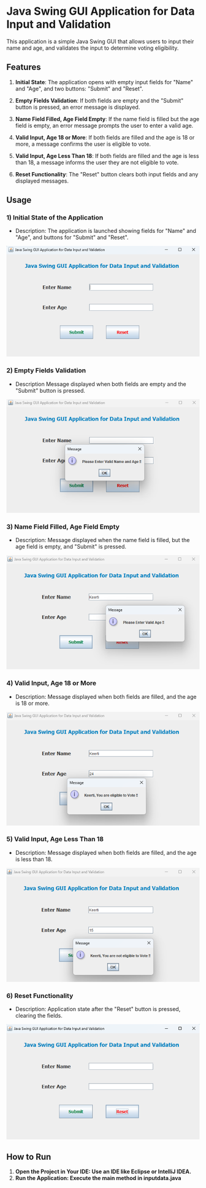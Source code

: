 # Java Swing GUI Application for Data Input and Validation

This application is a simple Java Swing GUI that allows users to input their name and age, and validates the input to determine voting eligibility.

## Features

1. **Initial State**: The application opens with empty input fields for "Name" and "Age", and two buttons: "Submit" and "Reset".
   
2. **Empty Fields Validation**: If both fields are empty and the "Submit" button is pressed, an error message is displayed.

3. **Name Field Filled, Age Field Empty**: If the name field is filled but the age field is empty, an error message prompts the user to enter a valid age.

4. **Valid Input, Age 18 or More**: If both fields are filled and the age is 18 or more, a message confirms the user is eligible to vote.

5. **Valid Input, Age Less Than 18**: If both fields are filled and the age is less than 18, a message informs the user they are not eligible to vote.
 
6. **Reset Functionality**: The "Reset" button clears both input fields and any displayed messages.

## Usage

### 1) Initial State of the Application
   - Description: The application is launched showing fields for "Name" and "Age", and buttons for "Submit" and "Reset".
     
   ![Initial State](images/screenshot1.png)

### 2) Empty Fields Validation
   - Description Message displayed when both fields are empty and the "Submit" button is pressed.
     
   ![Empty Fields](images/screenshot2.png)

### 3) Name Field Filled, Age Field Empty
   - Description: Message displayed when the name field is filled, but the age field is empty, and "Submit" is pressed.
     
   ![Name Field Filled, Age Field Empty](images/screenshot3.png)

### 4) Valid Input, Age 18 or More
   - Description: Message displayed when both fields are filled, and the age is 18 or more.
     
   ![Age 18 or More](images/screenshot4.png)

### 5) Valid Input, Age Less Than 18
   - Description: Message displayed when both fields are filled, and the age is less than 18.
     
   ![Age Less Than 18](images/screenshot5.png)

### 6) Reset Functionality
   - Description: Application state after the "Reset" button is pressed, clearing the fields.
     
   ![Reset Fields](images/screenshot6.png)

## How to Run

1. **Open the Project in Your IDE: Use an IDE like Eclipse or IntelliJ IDEA.**
2. **Run the Application: Execute the main method in inputdata.java**

